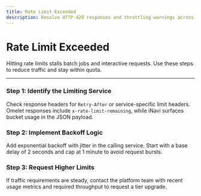 ```yaml
---
title: Rate Limit Exceeded
description: Resolve HTTP 429 responses and throttling warnings across Omelet and iNavi APIs.
---
```


# Rate Limit Exceeded

Hitting rate limits stalls batch jobs and interactive requests. Use these steps to reduce traffic and stay within quota.

---

### Step 1: Identify the Limiting Service
Check response headers for `Retry-After` or service-specific limit headers. Omelet responses include `x-rate-limit-remaining`, while iNavi surfaces bucket usage in the JSON payload.

### Step 2: Implement Backoff Logic
Add exponential backoff with jitter in the calling service. Start with a base delay of 2 seconds and cap at 1 minute to avoid request bursts.

### Step 3: Request Higher Limits
If traffic requirements are steady, contact the platform team with recent usage metrics and required throughput to request a tier upgrade.
